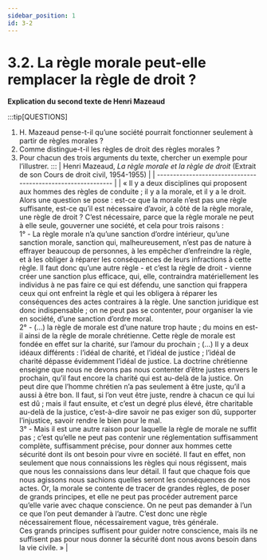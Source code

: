 ```yaml
---
sidebar_position: 1
id: 3-2
---
```

# 3.2. La règle morale peut-elle remplacer la règle de droit ?
**Explication du second texte de Henri Mazeaud**

:::tip[QUESTIONS]

1. H. Mazeaud pense-t-il qu’une société pourrait fonctionner seulement à partir de règles morales ?   
2. Comme distingue-t-il les règles de droit des règles morales ?  
3. Pour chacun des trois arguments du texte, chercher un exemple pour l’illustrer.
:::
| Henri Mazeaud, *La règle morale et la règle de droit* (Extrait de son Cours de droit civil, 1954-1955)  |
| ------------------------------------------------------------ |
| « Il y a deux disciplines qui proposent aux hommes des règles de conduite ; il y a la morale, et il y a le droit. Alors une question se pose : est-ce que la morale n’est pas une règle suffisante, est-ce qu’il est nécessaire d’avoir, à côté de la règle morale, une règle de droit ? C’est nécessaire, parce que la règle morale ne peut à elle seule, gouverner une société, et cela pour trois raisons :   
 1° - La règle morale n’a qu’une sanction d’ordre intérieur, qu’une sanction morale, sanction qui, malheureusement, n’est pas de nature à effrayer beaucoup de personnes, à les empêcher d’enfreindre la règle, et à les obliger à réparer les conséquences de leurs infractions à cette règle. Il faut donc qu’une autre règle - et c’est la règle de droit - vienne créer une sanction plus efficace, qui, elle, contraindra matériellement les individus à ne pas faire ce qui est défendu, une sanction qui frappera ceux qui ont enfreint la règle et qui les obligera à réparer les conséquences des actes contraires à la règle. Une sanction juridique est donc indispensable ; on ne peut pas se contenter, pour organiser la vie en société, d’une sanction d’ordre moral.        
 2° - (…) la règle de morale est d’une nature trop haute ; du moins en est-il ainsi de la règle de morale chrétienne. Cette règle de morale est fondée en effet sur la charité, sur l’amour du prochain ; (…)  Il y a deux idéaux différents : l’idéal de charité, et l’idéal de justice ; l’idéal de charité dépasse évidemment l’idéal de justice. La doctrine chrétienne enseigne que nous ne devons pas nous contenter d’être justes envers le prochain, qu’il faut encore la charité qui est au-delà de la justice. On peut dire que l’homme chrétien n’a pas seulement à être juste, qu’il a aussi à être bon. Il faut, si l’on veut être juste, rendre à chacun ce qui lui est dû ; mais il faut ensuite, et c’est un degré plus élevé, être charitable au-delà de la justice, c’est-à-dire savoir ne pas exiger son dû, supporter l’injustice, savoir rendre le bien pour le mal.        
 3° - Mais il est une autre raison pour laquelle la règle de morale ne suffit pas ; c’est qu’elle ne peut pas contenir une réglementation suffisamment complète, suffisamment précise, pour donner aux hommes cette sécurité dont ils ont besoin pour vivre en société. Il faut en effet, non seulement que nous connaissions les règles qui nous régissent, mais que nous les connaissions dans leur détail. Il faut que chaque fois que nous agissons nous sachions quelles seront les conséquences de nos actes. Or, la morale se contente de tracer de grandes règles, de poser de grands principes, et elle ne peut pas procéder autrement parce qu’elle varie avec chaque conscience. On ne peut pas demander à l’un ce que l’on peut demander à l’autre. C’est donc une règle nécessairement floue, nécessairement vague, très générale.    
 Ces grands principes suffisent pour guider notre conscience, mais ils ne suffisent pas pour nous donner la sécurité dont nous avons besoin dans la vie civile. » |